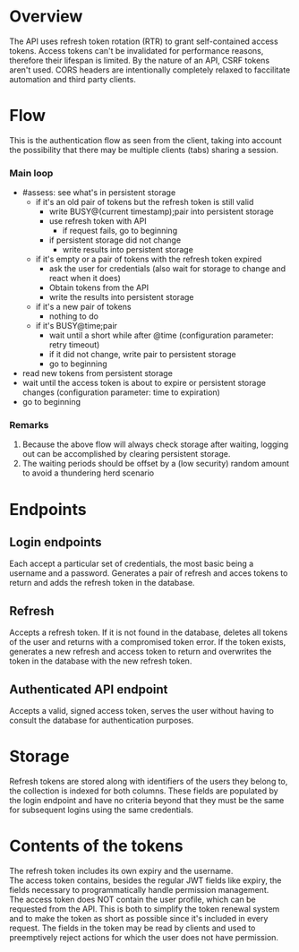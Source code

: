 # Overview

The API uses refresh token rotation (RTR) to grant self-contained access tokens. Access tokens can't be invalidated for performance reasons, therefore their lifespan is limited. By the nature of an API, CSRF tokens aren't used. CORS headers are intentionally completely relaxed to faccilitate automation and third party clients. 

# Flow

This is the authentication flow as seen from the client, taking into account the possibility that there may be multiple clients (tabs) sharing a session.

### Main loop

- #assess: see what's in persistent storage
    - if it's an old pair of tokens but the refresh token is still valid
        - write BUSY@(current timestamp);pair into persistent storage
        - use refresh token with API
            - if request fails, go to beginning
        - if persistent storage did not change
            - write results into persistent storage
    - if it's empty or a pair of tokens with the refresh token expired
        - ask the user for credentials (also wait for storage to change and react when it does)
        - Obtain tokens from the API
        - write the results into persistent storage
    - if it's a new pair of tokens
        - nothing to do
    - if it's BUSY@time;pair
        - wait until a short while after @time
            (configuration parameter: retry timeout)
        - if it did not change, write pair to persistent storage
        - go to beginning
- read new tokens from persistent storage
- wait until the access token is about to expire or persistent storage changes (configuration parameter: time to expiration)
- go to beginning

### Remarks

1. Because the above flow will always check storage after waiting, logging out can be accomplished by clearing persistent storage.
2. The waiting periods should be offset by a (low security) random amount to avoid a thundering herd scenario

# Endpoints

## Login endpoints

Each accept a particular set of credentials, the most basic being a username and a password. Generates a pair of refresh and acces tokens to return and adds the refresh token in the database.

## Refresh

Accepts a refresh token. If it is not found in the database, deletes all tokens of the user and returns with a compromised token error. If the token exists, generates a new refresh and access token to return and overwrites the token in the database with the new refresh token.

## Authenticated API endpoint

Accepts a valid, signed access token, serves the user without having to consult the database for authentication purposes.

# Storage

Refresh tokens are stored along with identifiers of the users they belong to, the collection is indexed for both columns. These fields are populated by the login endpoint and have no criteria beyond that they must be the same for subsequent logins using the same credentials.

# Contents of the tokens

The refresh token includes its own expiry and the username.  
The access token contains, besides the regular JWT fields like expiry, the fields necessary to programmatically handle permission management.  
The access token does NOT contain the user profile, which can be requested from the API. This is both to simplify the token renewal system and to make the token as short as possible since it's included in every request. The fields in the token may be read by clients and used to preemptively reject actions for which the user does not have permission.
